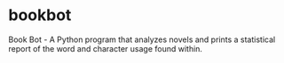 # bookbot
Book Bot - A Python program that analyzes novels and prints a statistical report of the word and character usage found within.
